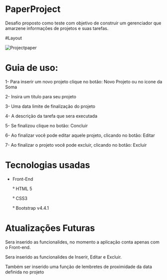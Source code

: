 # PaperProject

Desafio proposto como teste com objetivo de construir um gerenciador que amarzene informações de projetos e suas tarefas.

#Layout

![Projectpaper](https://user-images.githubusercontent.com/39267536/76452177-71ecea80-63af-11ea-8101-83ae04fd3c32.PNG)


# Guia de uso:

1- Para inserir um novo projeto clique no botão: Novo Projeto ou no icone da Soma

2- Insira um titulo para seu projeto

3- Uma data limite de finalização do projeto

4- A descrição da tarefa que sera executada

5- Se finalizou clique no botão: Concluir

6- Ao finalizar você pode editar aquele projeto, clicando no botão: Editar

7- Ao finalizar o projeto você pode excluir, clicando no botão: Excluir

# Tecnologias usadas

* Front-End

	° HTML 5

	° CSS3

	° Bootstrap v4.4.1

# Atualizações Futuras

Sera inserido as funcionalides, no momento a aplicação conta apenas com o Front-end.

Sera inserido as funcionalides de Inserir, Editar e Excluir.

Também ser inserido uma função de lembretes de proximidade da data definida no projeto
